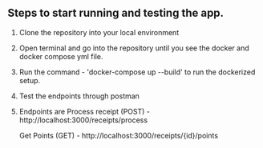 ## Steps to start running and testing the app.

1)  Clone the repository into your local environment
2)  Open terminal and go into the repository until you see the docker and docker compose yml file.
3)  Run the command - 'docker-compose up --build' to run the dockerized setup.
4)  Test the endpoints through postman
5)  Endpoints are
      Process receipt (POST) - http://localhost:3000/receipts/process
    
      Get Points (GET) - http://localhost:3000/receipts/{id}/points
